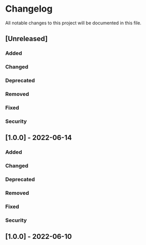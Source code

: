 # Changelog
All notable changes to this project will be documented in this file.

## [Unreleased]
### Added

### Changed

### Deprecated

### Removed

### Fixed

### Security

## [1.0.0] - 2022-06-14
### Added

### Changed

### Deprecated

### Removed

### Fixed

### Security

## [1.0.0] - 2022-06-10
